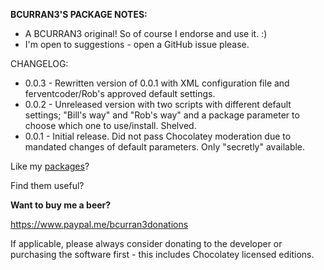 **BCURRAN3'S PACKAGE NOTES:**

* A BCURRAN3 original! So of course I endorse and use it. :)
* I'm open to suggestions - open a GitHub issue please.

CHANGELOG:
* 0.0.3 - Rewritten version of 0.0.1 with XML configuration file and ferventcoder/Rob's approved default settings.
* 0.0.2 - Unreleased version with two scripts with different default settings; "Bill's way" and "Rob's way" and a package parameter to choose which one to use/install. Shelved.
* 0.0.1 - Initial release. Did not pass Chocolatey moderation due to mandated changes of default parameters. Only "secretly" available.


Like my [packages](https://chocolatey.org/profiles/bcurran3)? 

Find them useful?

**Want to buy me a beer?**

https://www.paypal.me/bcurran3donations

If applicable, please always consider donating to the developer or purchasing the software first - this includes Chocolatey licensed editions.
